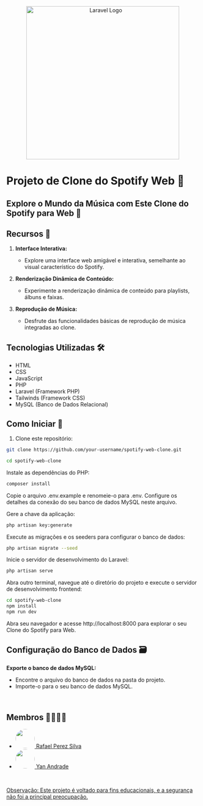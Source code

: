 <p align="center"><a href="https://laravel.com" target="_blank"><img src="https://raw.githubusercontent.com/laravel/art/master/logo-lockup/5%20SVG/2%20CMYK/1%20Full%20Color/laravel-logolockup-cmyk-red.svg" width="400" alt="Laravel Logo"></a></p>

# Projeto de Clone do Spotify Web 🎵

## Explore o Mundo da Música com Este Clone do Spotify para Web 🚀


## Recursos 🎉

1. **Interface Interativa:**
   - Explore uma interface web amigável e interativa, semelhante ao visual característico do Spotify.

2. **Renderização Dinâmica de Conteúdo:**
   - Experimente a renderização dinâmica de conteúdo para playlists, álbuns e faixas.

3. **Reprodução de Música:**
   - Desfrute das funcionalidades básicas de reprodução de música integradas ao clone.

## Tecnologias Utilizadas 🛠️

- HTML
- CSS
- JavaScript
- PHP
- Laravel (Framework PHP)
- Tailwinds (Framework CSS)
- MySQL (Banco de Dados Relacional)

## Como Iniciar 🚀

1. Clone este repositório:

```bash
git clone https://github.com/your-username/spotify-web-clone.git
```
```bash
cd spotify-web-clone
```
Instale as dependências do PHP:
```bash
composer install
```
Copie o arquivo .env.example e renomeie-o para .env. Configure os detalhes da conexão do seu banco de dados MySQL neste arquivo.<br>

Gere a chave da aplicação:
```bash
php artisan key:generate

```
Execute as migrações e os seeders para configurar o banco de dados:
```bash
php artisan migrate --seed
```
Inicie o servidor de desenvolvimento do Laravel:
```bash
php artisan serve

```
Abra outro terminal, navegue até o diretório do projeto e execute o servidor de desenvolvimento frontend:

```bash
cd spotify-web-clone
npm install
npm run dev
```
Abra seu navegador e acesse http://localhost:8000 para explorar o seu Clone do Spotify para Web.

## Configuração do Banco de Dados 🗃️
**Exporte o banco de dados MySQL:**<br>

- Encontre o arquivo do banco de dados na pasta do projeto.<br>
- Importe-o para o seu banco de dados MySQL.<br>

<br>


## Membros 👨‍👨‍👦‍👦
- <a href="https://github.com/RafaPerez05"><img src="https://avatars.githubusercontent.com/u/126112322?s=400&u=59abdf7171067a1f748a38ce03e5b1294e6e14ea&v=4" style="width:50px;height:50px;border-radius:50px">   Rafael Perez Silva </a>
- <a href="https://github.com/Yan0606"><img src="https://avatars.githubusercontent.com/u/116196986?v=4" style="width:50px;height:50px;border-radius:50px"> Yan Andrade

<br>

Observação: Este projeto é voltado para fins educacionais, e a segurança não foi a principal preocupação. 

